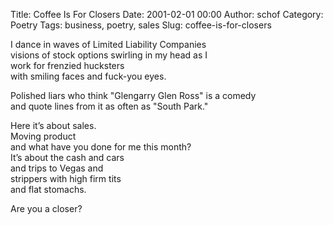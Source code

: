 Title: Coffee Is For Closers
Date: 2001-02-01 00:00
Author: schof
Category: Poetry
Tags: business, poetry, sales
Slug: coffee-is-for-closers

I dance in waves of Limited Liability Companies  
visions of stock options swirling in my head as I  
work for frenzied hucksters  
with smiling faces and fuck-you eyes.

Polished liars who think "Glengarry Glen Ross" is a comedy  
and quote lines from it as often as "South Park."

Here it’s about sales.  
Moving product  
and what have you done for me this month?  
It’s about the cash and cars  
and trips to Vegas and  
strippers with high firm tits  
and flat stomachs.

Are you a closer?

